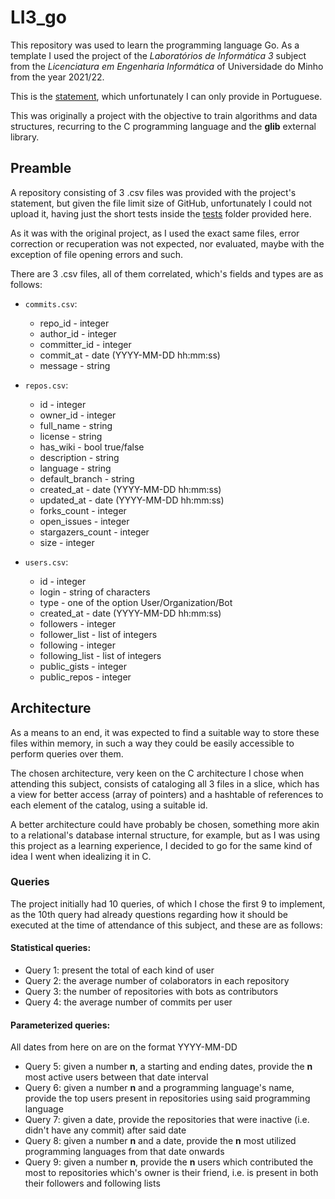 # LI3_go

This repository was used to learn the programming language Go. As a template I used the project of the _Laboratórios de Informática 3_ subject from the _Licenciatura em Engenharia Informática_ of Universidade do Minho from the year 2021/22.

This is the [statement](./misc/guiao2.pdf), which unfortunately I can only provide in Portuguese.

This was originally a project with the objective to train algorithms and data structures, recurring to the C programming language and the **glib** external library.

## Preamble

A repository consisting of 3 .csv files was provided with the project's statement, but given the file limit size of GitHub, unfortunately I could not upload it, having just the short tests inside the [tests](./tests) folder provided here.

As it was with the original project, as I used the exact same files, error correction or recuperation was not expected, nor evaluated, maybe with the exception of file opening errors and such.

There are 3 .csv files, all of them correlated, which's fields and types are as follows:

* `commits.csv`:
    * repo_id - integer
    * author_id - integer
    * committer_id - integer
    * commit_at - date (YYYY-MM-DD hh:mm:ss)
    * message - string

* `repos.csv`:
    * id - integer
    * owner_id - integer
    * full_name - string
    * license - string
    * has_wiki - bool true/false
    * description - string
    * language - string
    * default_branch - string
    * created_at - date (YYYY-MM-DD hh:mm:ss)
    * updated_at - date (YYYY-MM-DD hh:mm:ss)
    * forks_count - integer
    * open_issues - integer
    * stargazers_count - integer
    * size - integer


* `users.csv`:
    * id - integer
    * login - string of characters
    * type - one of the option User/Organization/Bot
    * created_at - date (YYYY-MM-DD hh:mm:ss)
    * followers - integer
    * follower_list - list of integers
    * following - integer
    * following_list - list of integers
    * public_gists - integer
    * public_repos - integer

## Architecture

As a means to an end, it was expected to find a suitable way to store these files within memory, in such a way they could be easily accessible to perform queries over them.

The chosen architecture, very keen on the C architecture I chose when attending this subject, consists of cataloging all 3 files in a slice, which has a view for better access (array of pointers) and a hashtable of references to each element of the catalog, using a suitable id.

A better architecture could have probably be chosen, something more akin to a relational's database internal structure, for example, but as I was using this project as a learning experience, I decided to go for the same kind of idea I went when idealizing it in C.

### Queries

The project initially had 10 queries, of which I chose the first 9 to implement, as the 10th query had already questions regarding how it should be executed at the time of attendance of this subject, and these are as follows:

#### Statistical queries:

* Query 1: present the total of each kind of user
* Query 2: the average number of colaborators in each repository
* Query 3: the number of repositories with bots as contributors
* Query 4: the average number of commits per user

#### Parameterized queries:

All dates from here on are on the format YYYY-MM-DD

* Query 5: given a number **n**, a starting and ending dates, provide the **n** most active users between that date interval
* Query 6: given a number **n** and a programming language's name, provide the top users present in repositories using said programming language
* Query 7: given a date, provide the repositories that were inactive (i.e. didn't have any commit) after said date
* Query 8: given a number **n** and a date, provide the **n** most utilized programming languages from that date onwards
* Query 9: given a number **n**, provide the **n** users which contributed the most to repositories which's owner is their friend, i.e. is present in both their followers and following lists